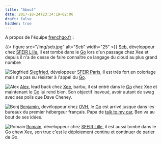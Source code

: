 ```yaml
---
title: "About"
date: 2017-10-24T23:34:19+02:00
draft: false
hidden: true
---
```

A propos de l'équipe [frenchgo.fr](https://frenchgo.fr) :

{{< figure src="/img/seb.jpg" alt="Seb" width="25" >}}
[Seb](https://twitter.com/sebastienfriess), développeur chez [SFEIR Lille](https://www.sfeir.com), il est tombé dans le [Go](https://golang.org/doc/install) lors d'un passage chez Xee et depuis il n'a de cesse de faire connaître ce langage du cloud au plus grand nombre  

![Siegfried](/img/siegfried.jpg)
[Siegfried](https://twitter.com/SiegfriedEhret), développeur [SFEIR Paris](https://www.sfeir.com), il est très fort en coloriage mais n'a pas su résister à l'appel du [Go](https://golang.org/doc/install).   

![Alex](/img/alex.jpg)
[Alex](https://twitter.com/alexandrejomin), lead back chez [Xee](http://www.xee.com), barbu, il est entré dans le [Go](https://golang.org/doc/install) chez Xee et maintenant le [Go](https://golang.org/doc/install) lui rend bien. Son objectif inavoué, avoir autant de swag avec ses poils que Dave Cheney.   

![Benj](/img/benj.jpg)
[Benjamin](https://twitter.com/BnJ25), devéloppeur chez [OVH](https://www.ovh.com/fr), le [Go](https://golang.org/doc/install) est arrivé jusque dans les bureaux du premier hébergeur français. Papa de [talk to my car](http://www.talk-to-my-car.com), Ben va au bout de ses idées.

![Romain](/img/romain.jpg)
[Romain](https://twitter.com/rlespinasse), développeur chez [SFEIR Lille](https://www.sfeir.com), il est aussi tombé dans le Go chew Xee, son truc c'est le déploiement continu et continuer de parler de Go. 

